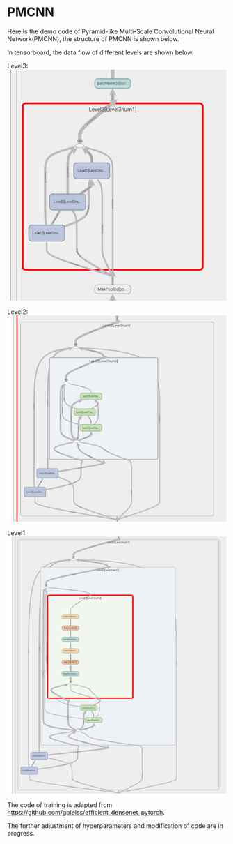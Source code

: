# PMCNN

Here is the demo code of Pyramid-like Multi-Scale Convolutional Neural Network(PMCNN), the structure of PMCNN is shown below.




In tensorboard, the data flow of different levels are shown below.

Level3:
![image](https://github.com/Cpzzzz/PMCNN/blob/master/images/Level3.png)

Level2:
![image](https://github.com/Cpzzzz/PMCNN/blob/master/images/Level2.png)

Level1:
![image](https://github.com/Cpzzzz/PMCNN/blob/master/images/Level1.png)



The code of training is adapted from https://github.com/gpleiss/efficient_densenet_pytorch.

The further adjustment of hyperparameters and modification of code are in progress.
